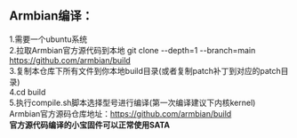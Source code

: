 ## Armbian编译：
1.需要一个ubuntu系统  
2.拉取Armbian官方源代码到本地  git clone --depth=1 --branch=main https://github.com/armbian/build  
3.复制本仓库下所有文件到你本地build目录(或者复制patch补丁到对应的patch目录)  
4.cd build  
5.执行compile.sh脚本选择型号进行编译(第一次编译建议下内核kernel)  
Armbian官方源码仓库地址：https://github.com/armbian/build  
**官方源代码编译的小宝固件可以正常使用SATA**  
